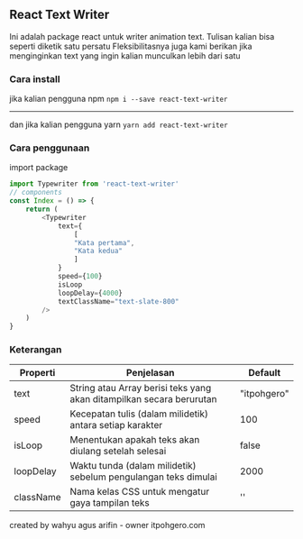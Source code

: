 ## React Text Writer

Ini adalah package react untuk writer animation text. Tulisan kalian bisa seperti diketik satu persatu
Fleksibilitasnya juga kami berikan jika menginginkan text yang ingin kalian munculkan lebih dari satu

### Cara install
jika kalian pengguna npm
`npm i --save react-text-writer`

---

dan jika kalian pengguna yarn
`yarn add react-text-writer`

### Cara penggunaan
import package
```javascript
import Typewriter from 'react-text-writer'
// components
const Index = () => {
    return (
        <Typewriter
            text={
                [
                "Kata pertama",
                "Kata kedua"
                ]
            }
            speed={100}
            isLoop
            loopDelay={4000}
            textClassName="text-slate-800"
        />
    )
}
```

### Keterangan
| Properti      | Penjelasan                                                            | Default |
|---------------|-----------------------------------------------------------------------|---------------|
| text          | String atau Array berisi teks yang akan ditampilkan secara berurutan  | "itpohgero"   |
| speed         | Kecepatan tulis (dalam milidetik) antara setiap karakter              | 100           |
| isLoop        | Menentukan apakah teks akan diulang setelah selesai                   | false         |
| loopDelay     | Waktu tunda (dalam milidetik) sebelum pengulangan teks dimulai        | 2000          |
| className     | Nama kelas CSS untuk mengatur gaya tampilan teks                      | ''            |


created by wahyu agus arifin - owner itpohgero.com